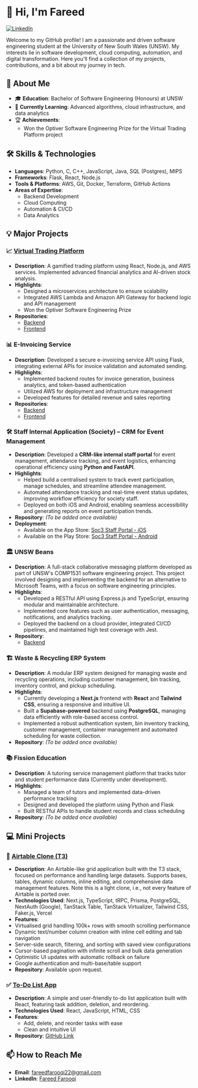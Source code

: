 # 👋 Hi, I'm Fareed

[![LinkedIn](https://img.shields.io/badge/LinkedIn-0077B5?style=for-the-badge&logo=linkedin&logoColor=white)](http://www.linkedin.com/in/fareed-farooqi-6519812a2)

Welcome to my GitHub profile! I am a passionate and driven software engineering student at the University of New South Wales (UNSW). My interests lie in software development, cloud computing, automation, and digital transformation. Here you'll find a collection of my projects, contributions, and a bit about my journey in tech.

## 🚀 About Me

- 🎓 **Education**: Bachelor of Software Engineering (Honours) at UNSW
- 🌱 **Currently Learning**: Advanced algorithms, cloud infrastructure, and data analytics
- 🏆 **Achievements**:
  - Won the Optiver Software Engineering Prize for the Virtual Trading Platform project

## 🛠 Skills & Technologies

- **Languages**: Python, C, C++, JavaScript, Java, SQL (Postgres), MIPS
- **Frameworks**: Flask, React, Node.js
- **Tools & Platforms**: AWS, Git, Docker, Terraform, GitHub Actions
- **Areas of Expertise**:
  - Backend Development
  - Cloud Computing
  - Automation & CI/CD
  - Data Analytics

## 💡 Major Projects

### 📈 [Virtual Trading Platform](https://main.d34lkhx9u8kgt9.amplifyapp.com/)
- **Description**: A gamified trading platform using React, Node.js, and AWS services. Implemented advanced financial analytics and AI-driven stock analysis.
- **Highlights**:
  - Designed a microservices architecture to ensure scalability
  - Integrated AWS Lambda and Amazon API Gateway for backend logic and API management
  - Won the Optiver Software Engineering Prize
- **Repositories**:
  - [Backend](https://github.com/fareedfarooqi/Crescent_Byte_Virtual_Trading_Backend_Standalone)
  - [Frontend](https://github.com/fareedfarooqi/Crescent_Byte_Virtual_Trading_Frontend_Standalone)

### 📊 E-Invoicing Service
- **Description**: Developed a secure e-invoicing service API using Flask, integrating external APIs for invoice validation and automated sending.
- **Highlights**:
  - Implemented backend routes for invoice generation, business analytics, and token-based authentication
  - Utilized AWS for deployment and infrastructure management
  - Developed features for detailed revenue and sales reporting
- **Repositories**:
  - [Backend](https://github.com/fareedfarooqi/E-Invoicing_Service_Backend_Standalone)
  - [Frontend](https://github.com/fareedfarooqi/E-Invoicing_Service_Frontend_Standalone)

### 🛠️ Staff Internal Application (Society) – CRM for Event Management  
- **Description**: Developed a **CRM-like internal staff portal** for event management, attendance tracking, and event logistics, enhancing operational efficiency using **Python and FastAPI**.  
- **Highlights**:  
  - Helped build a centralised system to track event participation, manage schedules, and streamline attendee management.  
  - Automated attendance tracking and real-time event status updates, improving workflow efficiency for society staff.  
  - Deployed on both iOS and Android, enabling seamless accessibility and generating reports on event participation trends.
- **Repository**: *(To be added once available)*
- **Deployment**:  
  - Available on the App Store: [Soc3 Staff Portal - iOS](https://apps.apple.com/au/app/unsw-soc3-staff-portal/id6476927598)  
  - Available on the Play Store: [Soc3 Staff Portal - Android](https://play.google.com/store/apps/details?id=com.unswsoc3.internal&hl=en_AU)

### 🏛 UNSW Beans
- **Description**: A full-stack collaborative messaging platform developed as part of UNSW's COMP1531 software engineering project. This project involved designing and implementing the backend for an alternative to Microsoft Teams, with a focus on software engineering principles.
- **Highlights**:
  - Developed a RESTful API using Express.js and TypeScript, ensuring modular and maintainable architecture.
  - Implemented core features such as user authentication, messaging, notifications, and analytics tracking.
  - Deployed the backend on a cloud provider, integrated CI/CD pipelines, and maintained high test coverage with Jest.
- **Repository**:
  - [Backend](https://github.com/fareedfarooqi/UNSW_Beans)

### 🏗 Waste & Recycling ERP System
- **Description**: A modular ERP system designed for managing waste and recycling operations, including customer management, bin tracking, inventory control, and pickup scheduling.
- **Highlights**:
  - Currently developing a **Next.js** frontend with **React** and **Tailwind CSS**, ensuring a responsive and intuitive UI.
  - Built a **Supabase-powered** backend using **PostgreSQL**, managing data efficiently with role-based access control.
  - Implemented a robust authentication system, bin inventory tracking, customer management, container management and automated scheduling for waste collection.
- **Repository**: *(To be added once available)*

### 📚 Fission Education
- **Description**: A tutoring service management platform that tracks tutor and student performance data (Currently under development).
- **Highlights**:
  - Managed a team of tutors and implemented data-driven performance tracking
  - Designed and developed the platform using Python and Flask
  - Built RESTful APIs to handle student records and class scheduling
- **Repository**: *(To be added once available)*

## 💻 Mini Projects

### 🧩 [Airtable Clone (T3)](https://table-flow-ecru.vercel.app/)
- **Description**: An Airtable-like grid application built with the T3 stack, focused on performance and handling large datasets. Supports bases, tables, dynamic columns, inline editing, and comprehensive data management features. Note this is a light clone, i.e., not every feature of Airtable is ported over.
- **Technologies Used**: Next.js, TypeScript, tRPC, Prisma, PostgreSQL, NextAuth (Google), TanStack Table, TanStack Virtualizer, Tailwind CSS, Faker.js, Vercel
- **Features**:
 - Virtualised grid handling 100k+ rows with smooth scrolling performance
 - Dynamic text/number column creation with inline cell editing and tab navigation
 - Server-side search, filtering, and sorting with saved view configurations
 - Cursor-based pagination with infinite scroll and bulk data generation
 - Optimistic UI updates with automatic rollback on failure
 - Google authentication and multi-base/table support
- **Repository**: Available upon request.

### ✅ [To-Do List App](https://todo-list-react-iota-mauve.vercel.app/)
- **Description**: A simple and user-friendly to-do list application built with React, featuring task addition, deletion, and reordering.
- **Technologies Used**: React, JavaScript, HTML, CSS
- **Features**:
  - Add, delete, and reorder tasks with ease
  - Clean and intuitive UI
- **Repository**: [GitHub Link](https://github.com/fareedfarooqi/todo-list-react)

## 📫 How to Reach Me

- **Email**: fareedfarooqi22@gmail.com
- **LinkedIn**: [Fareed Farooqi](http://www.linkedin.com/in/fareed-farooqi-6519812a2)

<!---
fareedfarooqi/fareedfarooqi is a ✨ special ✨ repository because its `README.md` (this file) appears on your GitHub profile.
You can click the Preview link to take a look at your changes.
--->
